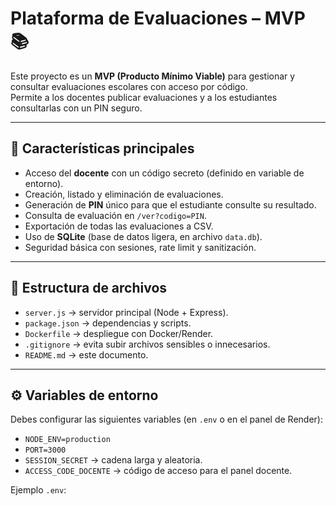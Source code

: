 # Plataforma de Evaluaciones – MVP 📚

Este proyecto es un **MVP (Producto Mínimo Viable)** para gestionar y consultar evaluaciones escolares con acceso por código.  
Permite a los docentes publicar evaluaciones y a los estudiantes consultarlas con un PIN seguro.

---

## 🚀 Características principales
- Acceso del **docente** con un código secreto (definido en variable de entorno).
- Creación, listado y eliminación de evaluaciones.
- Generación de **PIN** único para que el estudiante consulte su resultado.
- Consulta de evaluación en `/ver?codigo=PIN`.
- Exportación de todas las evaluaciones a CSV.
- Uso de **SQLite** (base de datos ligera, en archivo `data.db`).
- Seguridad básica con sesiones, rate limit y sanitización.

---

## 📂 Estructura de archivos

- `server.js` → servidor principal (Node + Express).
- `package.json` → dependencias y scripts.
- `Dockerfile` → despliegue con Docker/Render.
- `.gitignore` → evita subir archivos sensibles o innecesarios.
- `README.md` → este documento.

---

## ⚙️ Variables de entorno

Debes configurar las siguientes variables (en `.env` o en el panel de Render):

- `NODE_ENV=production`
- `PORT=3000`
- `SESSION_SECRET` → cadena larga y aleatoria.
- `ACCESS_CODE_DOCENTE` → código de acceso para el panel docente.

Ejemplo `.env`:
